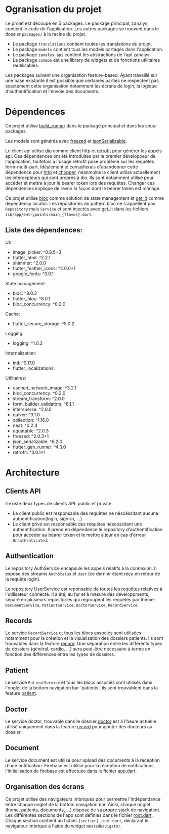 # Ogranisation du projet
Le projet est découpé en 5 packages.
Le package principal, zanalys, contient le code de l'application.
Les autres packages se trouvent dans le dossier `packages/` à la racine du projet.
- Le package `translations` contient toutes les translations du projet.
- Le package `models` contient tous les models partagés dans l'application.
- Le package `zanalys_api` contient les abstractions de l'api zanalys.
- Le package `common` est une library de widgets et de fonctions utilitaires réutilisables.

Les packages suivent une organisation feature-based. Ayant travaillé sur une base existante il est possible que certaines parties ne respectent pas exactement cette organisation notamment les écrans de login, la logique d'authentification et l'envoie des documents.


# Dépendences
Ce projet utilise [build_runner](https://pub.dev/packages/build_runner) dans le package principal et dans les sous-packages.

Les models sont générés avec [freezed](https://pub.dev/packages/freezed) et [jsonSerializable](https://pub.dev/packages/json_serializable).

Le client api utilise [dio](https://pub.dev/packages/dio) comme client http et [retrofit](https://pub.dev/packages/retrofit) pour générer les appels api. Ces dépendences ont été introduites par le premier développeur de l'application, toutefois à l'usage retrofit pose problème sur les requètes form-multi-part. Idéalement je conseillerais d'abandonner cette dépendence pour [http](https://pub.dev/packages/http) et [chopper](https://pub.dev/packages/chopper), néanmoins le client utilise actuellement les intercepteurs qui sont propres à dio. Ils sont notamment utilisé pour accéder et mettre à jour le bearer token lors des requêtes. Changer ces dépendences implique de revoir la façon dont le bearer token est managé.

Ce projet utilise [bloc](https://pub.dev/packages/bloc) comme solution de state management et [get_it](https://pub.dev/packages/get_it) comme dependency locator.
Les repositories du pattern bloc ne s'appellent pas `Repository` mais `Service` et sont injectés avec get_it dans les fichiers `lib/app/entrypoints/main_{flavor}.dart`.

## Liste des dépendences:
UI:
- image_picker: ^0.8.5+3
- flutter_html: ^2.2.1
- shimmer: ^2.0.0
- flutter_feather_icons: ^2.0.0+1
- google_fonts: ^3.0.1

State management:
- bloc: ^8.0.3
- flutter_bloc: ^8.0.1
- bloc_concurrency: ^0.2.0

Cache:
- flutter_secure_storage: ^5.0.2

Logging:
- logging: ^1.0.2

Internalization:
- intl: ^0.17.0
- flutter_localizations:

Utilitaires:
- cached_network_image: ^3.2.1
- bloc_concurrency: ^0.2.0
- stream_transform: ^2.0.0
- form_builder_validators: ^8.1.1
- intersperse: ^2.0.0
- quiver: ^3.1.0
- collection: ^1.16.0
- neat: ^0.2.4
- equatable: ^2.0.3
- freezed: ^2.0.3+1
- json_serializable: ^6.2.0
- flutter_gen_runner: ^4.3.0
- retrofit: ^3.0.1+1


# Architecture
## Clients API
Il existe deux types de clients API: public et private.
- Le client public est responsable des requètes ne néscéssitant aucune authentification(login, sign-in, ...)
- Le client privé est responsable des requètes néscéssitant une authentification. Il prend en dépendence le repository d'authentification pour acceder au bearer token et le mettre à jour en cas d'erreur `Unauthenticated`.


## Authentication
Le repository AuthService encapsule les appels relatifs à la connexion. Il expose des streams `AuthStatus` et `User` (ce dernier étant reçu en retour de la requête login).

Le repository UserService est reponsable de toutes les requêtes relatives à l'utilisateur connecté. Il a été, au fur et à mesure des développments, séparé en plusieurs repositories qui regroupent les requêtes par thème: `DocumentService`, `PatientService`, `DoctorService`, `RecordService`.


## Records
Le service `RecordService` et tous les blocs associés sont utilisées notamment pour la création et la visualisation des dossiers patients. Ils sont trouvables dans la feature [record](/lib/record). Une séparation entre les différents types de dossiers (général, cardio, ...) sera peut-être nécessaire à terme en fonction des différences entre les types de dossiers.


## Patient
Le service `PatientService` et tous les blocs associés sont utilisés dans l'onglet de la bottom navigation bar 'patients', ils sont trouvablent dans la feature [patient](/lib/patient).


## Doctor
Le service doctor, trouvable dans le dossier [doctor](/lib/doctor) est à l'heure actuelle utilisé uniquement dans la feature [record](/lib/record) pour ajouter des docteurs au dossier.


## Document
Le service document est utilisé pour upload des documents à la réception d'une notification. Firebase est utilisé pour la réception de notifications, l'initialisation de firebase est effectuée dans le fichier [app.dart](lib/app/app.dart).


## Organisation des écrans
Ce projet utilise des navigateurs imbriqués pour permettre l'indépendance entre chaque onglet de la bottom navigation bar. Ainsi, chaque onglet (home, patients, documents, ...) dispose de sa propre stack de navigation. Les différentes sections de l'app sont définies dans le fichier [root.dart](/lib/root/root.dart). Chaque section contient un fichier `{section}_root.dart`, déclarant le navigateur imbriqué à l'aide du widget `NestedNavigator`.
